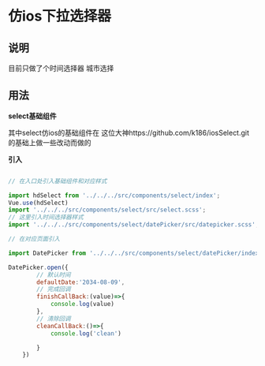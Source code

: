 # 仿ios下拉选择器



## 说明

目前只做了个时间选择器 城市选择

## 用法

**select基础组件**


其中select仿ios的基础组件在 这位大神https://github.com/k186/iosSelect.git 的基础上做一些改动而做的


**引入**


```js

// 在入口处引入基础组件和对应样式

import hdSelect from '../../../src/components/select/index';
Vue.use(hdSelect)
import '../../../src/components/select/src/select.scss';
// 这里引入时间选择器样式
import '../../../src/components/select/datePicker/src/datepicker.scss';

// 在对应页面引入

import DatePicker from '../../../src/components/select/datePicker/index'

DatePicker.open({
        // 默认时间
        defaultDate:'2034-08-09',
        // 完成回调
        finishCallBack:(value)=>{
            console.log(value)
        },
        // 清除回调
        cleanCallBack:()=>{
            console.log('clean')

        }
    })
```
